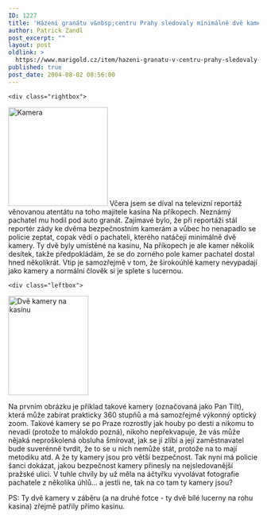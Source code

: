 ```yaml
---
ID: 1227
title: 'Házení granátu v&nbsp;centru Prahy sledovaly minimálně dvě kamery'
author: Patrick Zandl
post_excerpt: ""
layout: post
oldlink: >
  https://www.marigold.cz/item/hazeni-granatu-v-centru-prahy-sledovaly-minimalne-dve-kamery
published: true
post_date: 2004-08-02 08:56:00
---
```

	<div class="rightbox"> 
<img src="/wp-content/uploads/20040802-camera-pan-tilt.jpg" alt="Kamera " width="200" height="199" /> </div>Včera jsem se díval na televizní reportáž věnovanou atentátu na toho majitele kasína Na příkopech. Neznámý pachatel mu hodil pod auto granát. Zajímavé bylo, že při reportáži stál reportér zády ke dvěma bezpečnostním kamerám a vůbec ho nenapadlo se policie zeptat, copak vědí o pachateli, kterého natáčejí minimálně dvě kamery. Ty dvě byly umístěné na kasinu, Na příkopech je ale kamer několik desítek, takže předpokládám, že se do zorného pole kamer pachatel dostal hned několikrát. Vtip je samozřejmě v tom, že širokoúhlé kamery nevypadají jako kamery a normální člověk si je splete s lucernou. </p>

	<div class="leftbox">
<img src="/wp-content/uploads/20040802-kasino-kamery.jpg" alt="Dvě kamery na kasínu" width="161" height="200" /></div>
<p>
 Na prvním obrázku je příklad takové kamery (označovaná jako Pan Tilt), která může zabírat prakticky 360 stupňů a má samozřejmě výkonný optický zoom. Takové kamery se po Praze rozrostly jak houby po desti a nikomu to nevadí (protože to málokdo pozná), nikoho nepřekvapuje, že vás může nějaká neproškolená obsluha šmírovat, jak se jí zlíbí a její zaměstnavatel bude suverénně tvrdit, že to se u nich nemůže stát, protože na to mají metodiku atd. A že ty kamery jsou pro větší bezpečnost. Tak nyní má policie šanci dokázat, jakou bezpečnost kamery přinesly na nejsledovanější pražské ulici. V tuhle chvíly by už měla na áčtyřku vyvolávat fotografie pachatele z několika úhlů... a jestli ne, tak na co tam ty kamery jsou? </p>

<p>
PS: Ty dvě kamery v záběru (a na druhé fotce - ty dvě bílé lucerny na rohu kasina) zřejmě patřily přímo kasínu.
</p>
